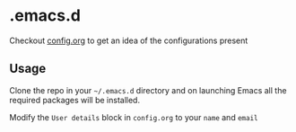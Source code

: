 # .emacs.d

Checkout [config.org](config.org) to get an idea of the configurations present

## Usage

Clone the repo in your `~/.emacs.d` directory and on launching Emacs all the required packages will be installed.

Modify the `User details` block in `config.org` to your `name` and `email`
